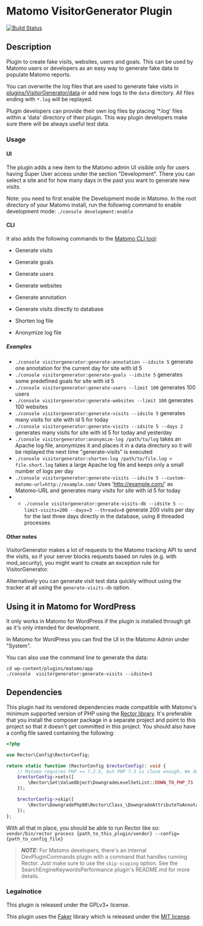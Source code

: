 # Matomo VisitorGenerator Plugin

[![Build Status](https://github.com/matomo-org/plugin-VisitorGenerator/actions/workflows/matomo-tests.yml/badge.svg?branch=4.x-dev)](https://github.com/matomo-org/plugin-VisitorGenerator/actions/workflows/matomo-tests.yml)

## Description

Plugin to create fake visits, websites, users and goals. This can be used by Matomo users or developers as an easy way to generate fake data to populate Matomo reports.

You can overwrite the log files that are used to generate fake visits in [plugins/VisitorGenerator/data](https://github.com/matomo-org/plugin-VisitorGenerator/blob/master/data) or add new logs to the `data` directory. All files ending with `*.log` will be replayed.

Plugin developers can provide their own log files by placing '*.log' files within a 'data' directory of their plugin. This way plugin developers make sure there will be always useful test data.

### Usage 

#### UI
The plugin adds a new item to the Matomo admin UI visible only for users having Super User access under the section "Development". There you can select a site and for how many days in the past you want to generate new visits.

Note: you need to first enable the Development mode in Matomo. In the root directory of your Matomo install, run the following command to enable development mode: `./console development:enable`


#### CLI
It also adds the following commands to the [Matomo CLI tool](http://developer.matomo.org/guides/piwik-on-the-command-line):

* Generate visits

* Generate goals
* Generate users
* Generate websites
* Generate annotation
* Generate visits directly to database
* Shorten log file
* Anonymize log file

##### Examples
* `./console visitorgenerator:generate-annotation --idsite 5` generate one annotation for the current day for site with id 5
* `./console visitorgenerator:generate-goals --idsite 5` generates some predefined goals for site with id 5
* `./console visitorgenerator:generate-users --limit 100`  generates 100 users
* `./console visitorgenerator:generate-websites --limit 100` generates 100 websites
* `./console visitorgenerator:generate-visits --idsite 5`  generates many visits for site with id 5 for today
* `./console visitorgenerator:generate-visits --idsite 5 --days 2` generates many visits for site with id 5 for today and yesterday
* `./console visitorgenerator:anonymize-log /path/to/log` takes an Apache log file, anonymizes it and places it in a data directory so it will be replayed the next time "generate-visits" is executed
* `./console visitorgenerator:shorten-log /path/to/file.log > file.short.log` takes a large Apache log file and keeps only a small number of logs per day
* `./console visitorgenerator:generate-visits --idsite 5 --custom-matomo-url=http://example.com/` Uses 'http://example.com/' as Matomo-URL and generates many visits for site with id 5 for today
* * `./console visitorgenerator:generate-visits-db --idsite 5 --limit-visits=200 --days=3 --threads=8` generate 200 visits per day for the last three days directly in the database, using 8 threaded processes

#### Other notes

VisitorGenerator makes a lot of requests to the Matomo tracking API to send the visits, so if your server blocks requests based on rules (e.g. with mod_security), you might want to create an exception rule for VisitorGenerator.

Alternatively you can generate visit test data quickly without using the tracker at all using the `generate-visits-db` option. 

## Using it in Matomo for WordPress

It only works in Matomo for WordPress if the plugin is installed through git as it's only intended for development.

In Matomo for WordPress you can find the UI in the Matomo Admin under "System".

You can also use the command line to generate the data:

```
cd wp-content/plugins/matomo/app
./console  visitorgenerator:generate-visits --idsite=1
```

## Dependencies
This plugin had its vendored dependencies made compatible with Matomo's minimum supported version of PHP using the [Rector library](https://github.com/rectorphp/rector-downgrade-php). It's preferable that you install the composer package in a separate project and point to this project so that it doesn't get committed in this project. You should also have a config file saved containing the following:
```php
<?php

use Rector\Config\RectorConfig;

return static function (RectorConfig $rectorConfig): void {
    // Matomo requires PHP >= 7.2.5, but PHP 7.3 is close enough. We don't want to downgrade further than necessary.
    $rectorConfig->sets([
        \Rector\Set\ValueObject\DowngradeLevelSetList::DOWN_TO_PHP_73
    ]);

    $rectorConfig->skip([
        \Rector\DowngradePhp80\Rector\Class_\DowngradeAttributeToAnnotationRector::class
    ]);
};
```
With all that in place, you should be able to run Rector like so: `vendor/bin/rector process {path_to_this_plugin/vendor} --config={path_to_config_file}`

> **_NOTE:_**  For Matomo developers, there's an internal DevPluginCommands plugin with a command that handles running Rector. Just make sure to use the `skip-scoping` option. See the SearchEngineKeywordsPerformance plugin's README.md for more details.

### Legalnotice

This plugin is released under the GPLv3+ license.

This plugin uses the [Faker](libs/Faker/readme.md) library which is released under the [MIT license](libs/Faker/LICENSE).
